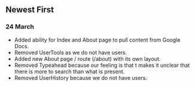 ## Newest First

### 24 March
- Added ability for Index and About page to pull content from Google Docs.
- Removed UserTools as we do not have users.
- Added new About page / route (/about) with its own layout.
- Removed Typeahead because our feeling is that t makes it
  unclear that there is more to search than what is present.
- Removed UserHistory because we do not have users.